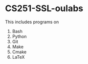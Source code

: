 # CS251-SSL-oulabs

This includes programs on 
1) Bash
2) Python
3) Git 
4) Make 
5) Cmake 
6) LaTeX
